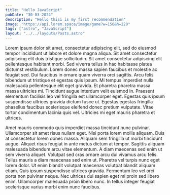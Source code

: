 ```yaml
---
title: "Hello JavaScript"
pubDate: "30-03-2024"
description: "Hello thisi is my first recommendation"
image: "https://api.lorem.space/image/game?w=150&h=220"
tags: ["astro", "JavaScript"]
layout: "../../layouts/Posts.astro"
---
```


Lorem ipsum dolor sit amet, consectetur adipiscing elit, sed do eiusmod tempor incididunt ut labore et dolore magna aliqua. Sit amet consectetur adipiscing elit duis tristique sollicitudin. Sit amet consectetur adipiscing elit pellentesque habitant morbi. Sed viverra tellus in hac habitasse platea dictumst vestibulum. Lorem donec massa sapien faucibus et molestie ac feugiat sed. Dui faucibus in ornare quam viverra orci sagittis. Arcu felis bibendum ut tristique et egestas quis ipsum. Mi tempus imperdiet nulla malesuada pellentesque elit eget gravida. Et pharetra pharetra massa massa ultricies mi. Tincidunt augue interdum velit euismod in. Praesent elementum facilisis leo vel fringilla est ullamcorper eget. Egestas quis ipsum suspendisse ultrices gravida dictum fusce ut. Egestas egestas fringilla phasellus faucibus scelerisque eleifend donec pretium vulputate. Vitae tortor condimentum lacinia quis vel. Ultricies mi eget mauris pharetra et ultrices.

Amet mauris commodo quis imperdiet massa tincidunt nunc pulvinar. Ullamcorper sit amet risus nullam eget. Nisi porta lorem mollis aliquam. Duis at consectetur lorem donec massa. Aliquam sem fringilla ut morbi tincidunt augue. Aliquet risus feugiat in ante metus dictum at tempor. Sagittis aliquam malesuada bibendum arcu vitae elementum. A diam maecenas sed enim ut sem viverra aliquet. Volutpat sed cras ornare arcu dui vivamus arcu felis. Tellus mauris a diam maecenas sed enim ut. Pharetra vel turpis nunc eget lorem dolor. Ut enim blandit volutpat maecenas volutpat blandit aliquam etiam. Quis ipsum suspendisse ultrices gravida. Fermentum leo vel orci porta non pulvinar neque. Nec ultrices dui sapien eget mi proin sed libero enim. Ullamcorper malesuada proin libero nunc. In tellus integer feugiat scelerisque varius morbi enim nunc faucibus.
